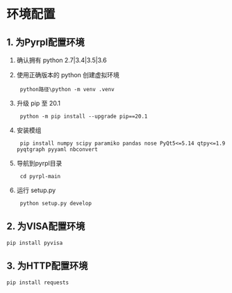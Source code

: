 # 环境配置

## 1. 为Pyrpl配置环境

1. 确认拥有 python 2.7|3.4|3.5|3.6

2. 使用正确版本的 python 创建虚拟环境

        python路径\python -m venv .venv

3. 升级 pip 至 20.1

        python -m pip install --upgrade pip==20.1

4. 安装模组

        pip install numpy scipy paramiko pandas nose PyQt5<=5.14 qtpy<=1.9 pyqtgraph pyyaml nbconvert

5. 导航到pyrpl目录

        cd pyrpl-main

6. 运行 setup.py

        python setup.py develop

## 2. 为VISA配置环境

    pip install pyvisa

## 3. 为HTTP配置环境

    pip install requests
